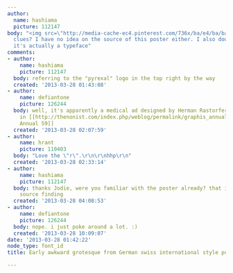 ```yaml
---
author:
  name: hashiama
  picture: 112147
body: "<img src=\"http://media-cache-ec4.pinterest.com/736x/ba/e4/ba/bae4ba506134e1b76b30ee9f944b70c9.jpg\">\r\n\r\nAny
  clues? I have no idea on the source of this poster either. I also doubt whether
  it's actually a typeface"
comments:
- author:
    name: hashiama
    picture: 112147
  body: referring to the "pyrexal" logo in the top right by the way
  created: '2013-03-28 01:43:08'
- author:
    name: defiantone
    picture: 126244
  body: well, it's apparently a medical ad designed by Herman Rastorfer. as shown
    in [[http://thenonist.com/index.php/weblog/permalink/graphis_annual_59_part_1/|Graphis
    Annual 59]]
  created: '2013-03-28 02:07:59'
- author:
    name: hrant
    picture: 110403
  body: "Love the \"r\".\r\n\r\nhhp\r\n"
  created: '2013-03-28 02:33:14'
- author:
    name: hashiama
    picture: 112147
  body: thanks Jodie, were you familiar with the poster already? that is some gooood
    source finding
  created: '2013-03-28 04:08:53'
- author:
    name: defiantone
    picture: 126244
  body: nope. i just poke around a lot. :)
  created: '2013-03-28 10:09:07'
date: '2013-03-28 01:42:22'
node_type: font_id
title: Early awkward grotesque from German swiss international style poster

---
```

